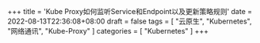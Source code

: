 +++
title = 'Kube Proxy如何监听Service和Endpoint以及更新策略规则'
date = 2022-08-13T22:36:08+08:00
draft = false
tags = [
    "云原生",
    "Kubernetes",
    "网络通讯",
    "Kube-Proxy"
]
categories = [
    "Kubernetes"
]
+++
